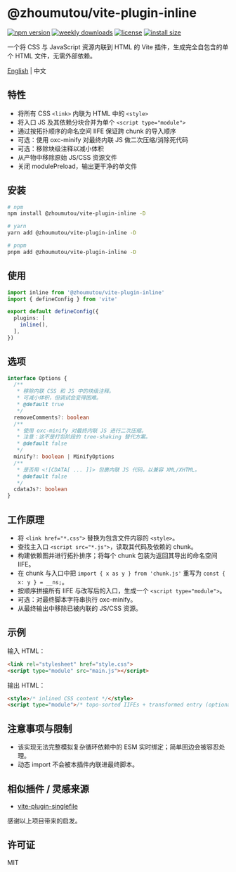 # @zhoumutou/vite-plugin-inline

[![npm version](https://img.shields.io/npm/v/@zhoumutou/vite-plugin-inline.svg)](https://www.npmjs.com/package/@zhoumutou/vite-plugin-inline)
[![weekly downloads](https://img.shields.io/npm/dw/@zhoumutou/vite-plugin-inline)](https://www.npmjs.com/package/@zhoumutou/vite-plugin-inline)
[![license](https://img.shields.io/npm/l/@zhoumutou/vite-plugin-inline)](https://github.com/zhoumutou/vite-plugin-inline/blob/main/LICENSE)
[![install size](https://packagephobia.com/badge?p=@zhoumutou/vite-plugin-inline)](https://packagephobia.com/result?p=@zhoumutou/vite-plugin-inline)

一个将 CSS 与 JavaScript 资源内联到 HTML 的 Vite 插件，生成完全自包含的单个 HTML 文件，无需外部依赖。

[English](/README.md) | 中文

## 特性

- 将所有 CSS `<link>` 内联为 HTML 中的 `<style>`
- 将入口 JS 及其依赖分块合并为单个 `<script type="module">`
- 通过按拓扑顺序的命名空间 IIFE 保证跨 chunk 的导入顺序
- 可选：使用 oxc-minify 对最终内联 JS 做二次压缩/消除死代码
- 可选：移除块级注释以减小体积
- 从产物中移除原始 JS/CSS 资源文件
- 关闭 modulePreload，输出更干净的单文件

## 安装

```bash
# npm
npm install @zhoumutou/vite-plugin-inline -D

# yarn
yarn add @zhoumutou/vite-plugin-inline -D

# pnpm
pnpm add @zhoumutou/vite-plugin-inline -D
```

## 使用

```ts
import inline from '@zhoumutou/vite-plugin-inline'
import { defineConfig } from 'vite'

export default defineConfig({
  plugins: [
    inline(),
  ],
})
```

## 选项

```ts
interface Options {
  /**
   * 移除内联 CSS 和 JS 中的块级注释。
   * 可减小体积，但调试会变得困难。
   * @default true
   */
  removeComments?: boolean
  /**
   * 使用 oxc-minify 对最终内联 JS 进行二次压缩。
   * 注意：这不是打包阶段的 tree-shaking 替代方案。
   * @default false
   */
  minify?: boolean | MinifyOptions
  /**
   * 是否用 <![CDATA[ ... ]]> 包裹内联 JS 代码，以兼容 XML/XHTML。
   * @default false
   */
  cdataJs?: boolean
}
```

## 工作原理

- 将 `<link href="*.css">` 替换为包含文件内容的 `<style>`。
- 查找主入口 `<script src="*.js">`，读取其代码及依赖的 chunk。
- 构建依赖图并进行拓扑排序；将每个 chunk 包装为返回其导出的命名空间 IIFE。
- 在 chunk 与入口中把 `import { x as y } from 'chunk.js'` 重写为 `const { x: y } = __ns;`。
- 按顺序拼接所有 IIFE 与改写后的入口，生成一个 `<script type="module">`。
- 可选：对最终脚本字符串执行 oxc-minify。
- 从最终输出中移除已被内联的 JS/CSS 资源。

## 示例

输入 HTML：

```html
<link rel="stylesheet" href="style.css">
<script type="module" src="main.js"></script>
```

输出 HTML：

```html
<style>/* inlined CSS content */</style>
<script type="module">/* topo-sorted IIFEs + transformed entry (optionally minified) */</script>
```

## 注意事项与限制

- 该实现无法完整模拟复杂循环依赖中的 ESM 实时绑定；简单回边会被容忍处理。
- 动态 import 不会被本插件内联进最终脚本。

## 相似插件 / 灵感来源

- [vite-plugin-singlefile](https://github.com/richardtallent/vite-plugin-singlefile)

感谢以上项目带来的启发。

## 许可证

MIT
